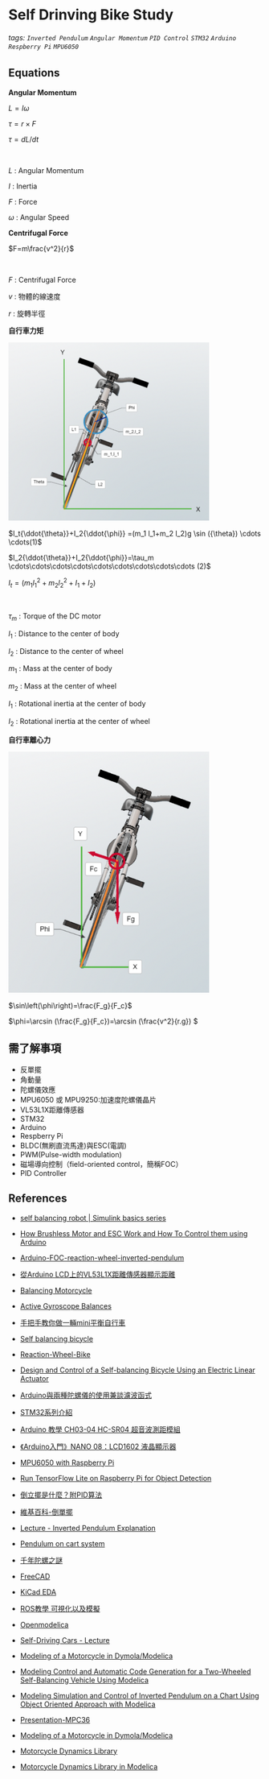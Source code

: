 # Self Drinving Bike Study
###### tags: `Inverted Pendulum` `Angular Momentum` `PID Control` `STM32` `Arduino` `Respberry Pi` `MPU6050`  
## Equations
**Angular Momentum**

$L=I\omega$

$\tau=r\times F$

$\tau={dL/dt}$

<br>

$L$ : Angular Momentum

$I$ : Inertia 

$F$ : Force

$\omega$ : Angular Speed

**Centrifugal Force**

$F=m\frac{v^2}{r}$

<br>

$F$ : Centrifugal Force

$v$ : 物體的線速度 

$r$ : 旋轉半徑 

**自行車力矩**

<img src="./Images/EQU_1.png" alt="drawing" width="400"/>

$I_t{\ddot{\theta}}+I_2{\ddot{\phi}} =(m_1 l_1+m_2 l_2)g \sin ({\theta}) \cdots \cdots(1)$

$I_2{\ddot{\theta}}+I_2{\ddot{\phi}}=\tau_m \cdots\cdots\cdots\cdots\cdots\cdots\cdots\cdots\cdots (2)$

$I_t=(m_1 l{_1^2}+m_2 l{_2^2}+I_1+I_2)$

<br>

$\tau_m$ : Torque of the DC motor

$l_1$ : Distance to the center of body

$l_2$ : Distance to the center of wheel

$m_1$ : Mass at the center of body

$m_2$ : Mass at the center of wheel

$I_1$ : Rotational inertia at the center of body

$I_2$ : Rotational inertia at the center of wheel

**自行車離心力**

<img src="./Images/EQU_2.png" alt="drawing" width="400"/>

$\sin\left(\phi\right)=\frac{F_g}{F_c}$

$\phi=\arcsin (\frac{F_g}{F_c})=\arcsin (\frac{v^2}{r.g}) $

## 需了解事項
- 反單擺
- 角動量
- 陀螺儀效應
- MPU6050 或 MPU9250:加速度陀螺儀晶片
- VL53L1X距離傳感器
- STM32
- Arduino
- Respberry Pi
- BLDC(無刷直流馬達)與ESC(電調)
- PWM(Pulse-width modulation)
- 磁場導向控制（field-oriented control，簡稱FOC）
- PID Controller


## References
- [self balancing robot | Simulink basics series](https://www.youtube.com/watch?v=QtmVFlZi5T8)
- [How Brushless Motor and ESC Work and How To Control them using Arduino](https://www.youtube.com/watch?v=uOQk8SJso6Q)
- [Arduino-FOC-reaction-wheel-inverted-pendulum](https://github.com/simplefoc/Arduino-FOC-reaction-wheel-inverted-pendulum)
- [從Arduino LCD上的VL53L1X距離傳感器顯示距離](https://www.youtube.com/watch?v=Lt-Zhm_XY38)
- [Balancing Motorcycle](https://www.youtube.com/watch?v=SUVtObDFFWY&list=RDLV0312BNqIBFI&index=8)
- [Active Gyroscope Balances](https://www.youtube.com/watch?v=UVJx8T8wTQA)
- [手把手教你做一輛mini平衡自行車](https://www.eet-china.com/mp/a63913.html)
- [Self balancing bicycle](https://www.youtube.com/watch?v=UzjqdoTVhOU)
- [Reaction-Wheel-Bike](https://github.com/remrc/Reaction-Wheel-Bike)
- [Design and Control of a Self-balancing Bicycle Using an Electric Linear Actuator](https://deepblue.lib.umich.edu/bitstream/handle/2027.42/148871/MastersThesis_FinalDraft%20(3).pdf?sequence=1)
- [Arduino與兩種陀螺儀的使用兼談濾波函式](https://www.youtube.com/watch?v=6lUjqTwy6cA)
- [STM32系列介紹](https://ithelp.ithome.com.tw/articles/10235889)
- [Arduino 教學 CH03-04 HC-SR04 超音波測距模組](https://www.youtube.com/watch?v=PpCpaMx36Fk)
- [《Arduino入門》NANO 08：LCD1602 液晶顯示器](https://www.youtube.com/watch?v=QsBYpf-oGLs)
- [MPU6050 with Raspberry Pi](https://www.youtube.com/watch?v=JTFa5l7zAA4&t=242s)
- [Run TensorFlow Lite on Raspberry Pi for Object Detection](https://www.youtube.com/watch?v=aimSGO倒立擺是什麼？有哪些用途？附PID算法那實現代碼)
- [倒立擺是什麼？附PID算法](https://kknews.cc/zh-tw/tech/y5pm58n.html)
- [維基百科-倒單擺](https://zh.m.wikipedia.org/zh-hant/%E5%80%92%E5%96%AE%E6%93%BA)
- [Lecture - Inverted Pendulum Explanation](https://www.youtube.com/watch?v=OB3ufWYpj-I&list=PLjOmIBPtRZG_ybJMywubA98TfQDGleDtF)
- [Pendulum on cart system](https://www.youtube.com/watch?v=c3z4eo6s0Ek)
- [千年陀螺之謎](https://www.youtube.com/watch?v=9GHkSuQ97WA)


- [FreeCAD](https://www.youtube.com/watch?v=u8otDF_C_fw)
- [KiCad EDA](https://www.youtube.com/watch?v=s7wFSqzG7E0)
- [ROS教學 可視化以及模擬](https://www.youtube.com/watch?v=wHsZ4bMAZDI)
- [Openmodelica](https://www.youtube.com/watch?v=SW5Eclf1tRs)


- [Self-Driving Cars - Lecture](https://www.youtube.com/watch?v=ipay3o2kBoU&list=PL05umP7R6ij321zzKXK6XCQXAaaYjQbzr)
- [Modeling of a Motorcycle in Dymola/Modelica](https://people.inf.ethz.ch/fcellier/MS/schmitt_ms.pdf)
- [Modeling Control and Automatic Code Generation for a Two-Wheeled Self-Balancing Vehicle Using Modelica](https://lup.lub.lu.se/luur/download?func=downloadFile&recordOId=8847398&fileOId=8859286)
- [Modeling Simulation and Control of Inverted Pendulum on a Chart Using Object Oriented Approach with Modelica](http://marjan.fesb.hr/~jmusic/josip_files/dymola_clanak_music.pdf)
- [Presentation-MPC36](https://www.youtube.com/watch?v=wLS1dd5TUk8)
- [Modeling of a Motorcycle in
Dymola/Modelica](https://people.inf.ethz.ch/fcellier/MS/schmitt_ms.pdf)
- [Motorcycle Dynamics Library](https://build.openmodelica.org/Documentation/MotorcycleDynamics.html)
- [Motorcycle Dynamics Library in Modelica](https://modelica.org/events/modelica2006/Proceedings/sessions/Session2b2.pdf)
